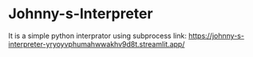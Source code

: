 # Johnny-s-Interpreter

It is a simple python interprator using subprocess 
link: https://johnny-s-interpreter-yryoyvphumahwwakhv9d8t.streamlit.app/
